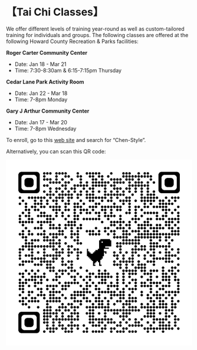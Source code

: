 # 【Tai Chi Classes】

We offer different levels of training year-round as well as custom-tailored training for individuals and groups.
The following classes are offered at the following Howard County Recreation & Parks facilities:

**Roger Carter Community Center**

- Date: Jan 18 - Mar 21
- Time: 7:30-8:30am & 6:15-7:15pm Thursday

**Cedar Lane Park Activity Room**

- Date: Jan 22 - Mar 18
- Time: 7-8pm Monday

**Gary J Arthur Community Center**

- Date: Jan 17 - Mar 20
- Time: 7-8pm Wednesday

To enroll, go to this [web site](https://anc.apm.activecommunities.com/howardcounty/activity/search) and search for “Chen-Style”.

Alternatively, you can scan this QR code: 

![Enrollment QR Code](enroll_qr_code.png)


